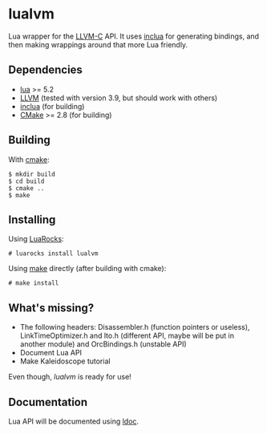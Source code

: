 lualvm
======
Lua wrapper for the [LLVM-C](http://www.llvm.org/docs/doxygen/html/group__LLVMC.html)
API. It uses [inclua](https://github.com/gilzoide/inclua) for generating
bindings, and then making wrappings around that more Lua friendly.


Dependencies
------------
- [lua](http://www.lua.org/) >= 5.2
- [LLVM](http://llvm.org/) (tested with version 3.9, but should work with others)
- [inclua](https://github.com/gilzoide/inclua) (for building)
- [CMake](https://cmake.org/) >= 2.8 (for building)


Building
--------
With [cmake](https://cmake.org/):

    $ mkdir build
	$ cd build
	$ cmake ..
	$ make


Installing
----------
Using [LuaRocks](https://luarocks.org/):

    # luarocks install lualvm

Using [make](https://www.gnu.org/software/make/) directly (after building with
cmake):

    # make install


What's missing?
---------------
- The following headers: Disassembler.h (function pointers or useless),
  LinkTimeOptimizer.h and lto.h (different API, maybe will be put in another
  module) and OrcBindings.h (unstable API)
- Document Lua API
- Make Kaleidoscope tutorial

Even though, _lualvm_ is ready for use!


Documentation
-------------
Lua API will be documented using [ldoc](https://github.com/stevedonovan/LDoc).
